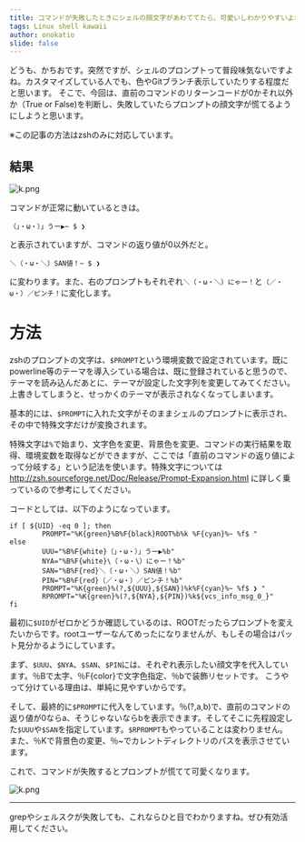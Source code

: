 ```yaml
---
title: コマンドが失敗したときにシェルの顔文字があわててたら、可愛いしわかりやすいよね
tags: Linux shell kawaii
author: onokatio
slide: false
---
```

どうも、かちおです。突然ですが、シェルのプロンプトって普段味気ないですよね。カスタマイズしている人でも、色やGitブランチ表示していたりする程度だと思います。
そこで、今回は、直前のコマンドのリターンコードが0かそれ以外か（True or False)を判断し、失敗していたらプロンプトの顔文字が慌てるようにしようと思います。

※この記事の方法はzshのみに対応しています。

## 結果
![k.png](https://qiita-image-store.s3.amazonaws.com/0/154157/6b3b3649-6739-1971-41fc-2af373091c1c.png)

コマンドが正常に動いているときは。

```
（」・ω・）」うー▶~ $ ❯
```

と表示されていますが、コマンドの返り値が0以外だと。

```
＼（・ω・＼）SAN値！~ $ ❯
```

に変わります。また、右のプロンプトもそれぞれ`＼（・ω・＼）にゃー！`と`（／・ω・）／ピンチ！`に変化します。

# 方法

zshのプロンプトの文字は、`$PROMPT`という環境変数で設定されています。既にpowerline等のテーマを導入シている場合は、既に登録されていると思うので、テーマを読み込んだあとに、テーマが設定した文字列を変更してみてください。上書きしてしまうと、せっかくのテーマが表示されなくなってしまいます。

基本的には、`$PROMPT`に入れた文字がそのままシェルのプロンプトに表示され、その中で特殊文字だけが変換されます。

特殊文字は`%`で始まり、文字色を変更、背景色を変更、コマンドの実行結果を取得、環境変数を取得などができますが、ここでは「直前のコマンドの返り値によって分岐する」という記法を使います。特殊文字については http://zsh.sourceforge.net/Doc/Release/Prompt-Expansion.html に詳しく乗っているので参考にしてください。

コードとしては、以下のようになっています。

```zsh:zshrc
if [ ${UID} -eq 0 ]; then
        PROMPT="%K{green}%B%F{black}ROOT%b%k %F{cyan}%~ %f$ "
else
        UUU="%B%F{white}（」・ω・）」うー▶%b"
        NYA="%B%F{white}\（・ω・\）にゃー！%b"
        SAN="%B%F{red}＼（・ω・＼）SAN値！%b"
        PIN="%B%F{red}（／・ω・）／ピンチ！%b"
        PROMPT="%K{green}%(?,${UUU},${SAN})%k%F{cyan}%~ %f$ ❯ "
        RPROMPT="%K{green}%(?,${NYA},${PIN})%k${vcs_info_msg_0_}"
fi
```

最初に`$UID`がゼロかどうか確認しているのは、ROOTだったらプロンプトを変えたいからです。rootユーザーなんてめったになりませんが、もしその場合はパット見分かるようにしています。

まず、`$UUU`、`$NYA`、`$SAN`、`$PIN`には、それぞれ表示したい顔文字を代入しています。％Bで太字、％F{color}で文字色指定、％bで装飾リセットです。
こうやって分けている理由は、単純に見やすいからです。

そして、最終的に`$PROMPT`に代入をしています。％(?,a,b)で、直前のコマンドの返り値が0ならa、そうじゃないならbを表示できます。そしてそこに先程設定した`$UUU`や`$SAN`を指定しています。`$RPROMPT`もやっていることは変わりません。
また、％Kで背景色の変更、％~でカレントディレクトリのパスを表示させています。

これで、コマンドが失敗するとプロンプトが慌てて可愛くなります。

![k.png](https://qiita-image-store.s3.amazonaws.com/0/154157/ff3fbcbf-b6c3-22ae-dd6e-ea3ec5c61526.png)

----

grepやシェルスクが失敗しても、これならひと目でわかりますね。ぜひ有効活用してください。

